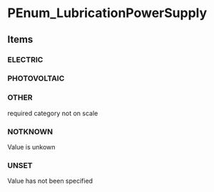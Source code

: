 # PEnum_LubricationPowerSupply


<!-- end of short definition -->
## Items

### ELECTRIC


### PHOTOVOLTAIC


### OTHER
required category not on scale

### NOTKNOWN
Value is unkown

### UNSET
Value has not been specified
